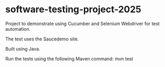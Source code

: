 # software-testing-project-2025
Project to demonstrate using Cucumber and Selenium Webdriver for test automation.

The test uses the Saucedemo site.

Built using Java.

Run the tests using the following Maven command:
mvn test
